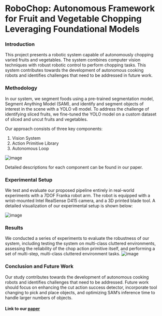 # RoboChop: Autonomous Framework for Fruit and Vegetable Chopping Leveraging Foundational Models

### Introduction
This project presents a robotic system capable of autonomously chopping varied fruits and vegetables. The system combines computer vision techniques with robust robotic control to perform chopping tasks. This system contributes towards the development of autonomous cooking robots and identifies challenges that need to be addressed in future work.

### Methodology
In our system, we segment foods using a pre-trained segmentation model, Segment Anything Model (SAM), and identify and segment objects of interest in the scene with a YOLO v8 model. To address the challenge of identifying sliced fruits, we fine-tuned the YOLO model on a custom dataset of sliced and uncut fruits and vegetables.

Our approach consists of three key components:

1. Vision System
2. Action Primitive Library
3. Autonomous Loop

![image](https://github.com/Atharva4320/RoboChop/assets/55175448/a8020115-3612-41e4-84ef-7d5ae75e141a)

Detailed descriptions for each component can be found in our paper.

### Experimental Setup

We test and evaluate our proposed pipeline entirely in real-world experiments with a 7DOF Franka robot arm. The robot is equipped with a wrist-mounted Intel RealSense D415 camera, and a 3D printed blade tool. A detailed visualization of our experimental setup is shown below:

![image](https://github.com/Atharva4320/RoboChop/assets/55175448/536a6fdd-c477-4887-bafc-21fe3beca892)

### Results

We conducted a series of experiments to evaluate the robustness of our system, including testing the system on multi-class cluttered environments, assessing the reliability of the chop action primitive itself, and performing a set of multi-step, multi-class cluttered environment tasks.
![image](https://github.com/Atharva4320/RoboChop/assets/55175448/f5c5d57d-e5f3-4d08-8e94-e37433ff08e1)

### Conclusion and Future Work

Our study contributes towards the development of autonomous cooking robots and identifies challenges that need to be addressed. Future work should focus on enhancing the cut action success detector, incorporate tool changing to pick and place objects, and optimizing SAM’s inference time to handle larger numbers of objects.

#### Link to our [paper](https://arxiv.org/pdf/2307.13159.pdf)

